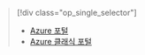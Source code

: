 > [!div class="op_single_selector"]
> * [Azure 포털](../articles/storage/storage-e2e-troubleshooting.md)
> * [Azure 클래식 포털](../articles/storage/storage-e2e-troubleshooting-classic-portal.md)
> 
> 

